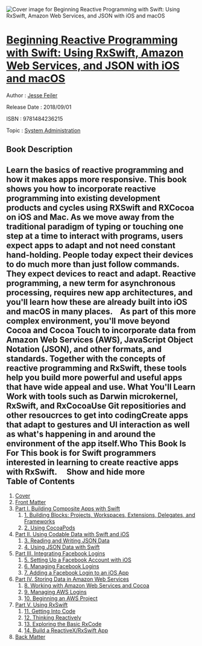 ![Cover image for Beginning Reactive Programming with Swift: Using RxSwift, Amazon Web Services, and JSON with iOS and macOS](https://imgdetail.ebookreading.net/cover/cover/system_admin/EB9781484236215.jpg)

[Beginning Reactive Programming with Swift: Using RxSwift, Amazon Web Services, and JSON with iOS and macOS](https://ebookreading.net/view/book/Beginning+Reactive+Programming+with+Swift%3A+Using+RxSwift%2C+Amazon+Web+Services%2C+and+JSON+with+iOS+and+macOS-EB9781484236215_1.html "Beginning Reactive Programming with Swift: Using RxSwift, Amazon Web Services, and JSON with iOS and macOS")
====================================================================================================================

Author : [Jesse Feiler](https://ebookreading.net/search/author/Jesse+Feiler)

Release Date : 2018/09/01

ISBN : 9781484236215

Topic : [System Administration](https://ebookreading.net/search/category/system-administration)

Book Description
-----------------

 Learn the basics of reactive programming and how it makes apps more responsive. This book shows you how to incorporate reactive programming into existing development products and cycles using RXSwift and RXCocoa on iOS and Mac.
As we move away from the traditional paradigm of typing or touching one step at a time to interact with programs, users expect apps to adapt and not need constant hand-holding. People today expect their devices to do much more than just follow commands. They expect devices to react and adapt. Reactive programming, a new term for asynchronous processing, requires new app architectures, and you'll learn how these are already built into iOS and macOS in many places.   
As part of this more complex environment, you'll move beyond Cocoa and Cocoa Touch to incorporate data from Amazon Web Services (AWS), JavaScript Object Notation (JSON), and other formats, and standards. Together with the concepts of reactive programming and RxSwift, these tools help you build more powerful and useful apps that have wide appeal and use.
What You'll Learn
Work with tools such as Darwin microkernel, RxSwift, and RxCocoaUse Git repositiories and other resoucrces to get into codingCreate apps that adapt to gestures and UI interaction as well as what's happening in and around the environment of the app itself.Who This Book Is For This book is for Swift programmers interested in learning to create reactive apps with RxSwift.     
        Show and hide more                
Table of Contents
-----------------

1. [Cover](https://ebookreading.net/view/book/Beginning+Reactive+Programming+with+Swift%3A+Using+RxSwift%2C+Amazon+Web+Services%2C+and+JSON+with+iOS+and+macOS-EB9781484236215_1.html)
1. [Front Matter](https://ebookreading.net/view/book/Beginning+Reactive+Programming+with+Swift%3A+Using+RxSwift%2C+Amazon+Web+Services%2C+and+JSON+with+iOS+and+macOS-EB9781484236215_2.html)
1. [Part I. Building Composite Apps with Swift](https://ebookreading.net/view/book/Beginning+Reactive+Programming+with+Swift%3A+Using+RxSwift%2C+Amazon+Web+Services%2C+and+JSON+with+iOS+and+macOS-EB9781484236215_3.html)
    1. [1. Building Blocks: Projects, Workspaces, Extensions, Delegates, and Frameworks](https://ebookreading.net/view/book/Beginning+Reactive+Programming+with+Swift%3A+Using+RxSwift%2C+Amazon+Web+Services%2C+and+JSON+with+iOS+and+macOS-EB9781484236215_4.html)
    1. [2. Using CocoaPods](https://ebookreading.net/view/book/Beginning+Reactive+Programming+with+Swift%3A+Using+RxSwift%2C+Amazon+Web+Services%2C+and+JSON+with+iOS+and+macOS-EB9781484236215_5.html)
1. [Part II. Using Codable Data with Swift and iOS](https://ebookreading.net/view/book/Beginning+Reactive+Programming+with+Swift%3A+Using+RxSwift%2C+Amazon+Web+Services%2C+and+JSON+with+iOS+and+macOS-EB9781484236215_6.html)
    1. [3. Reading and Writing JSON Data](https://ebookreading.net/view/book/Beginning+Reactive+Programming+with+Swift%3A+Using+RxSwift%2C+Amazon+Web+Services%2C+and+JSON+with+iOS+and+macOS-EB9781484236215_7.html)
    1. [4. Using JSON Data with Swift](https://ebookreading.net/view/book/Beginning+Reactive+Programming+with+Swift%3A+Using+RxSwift%2C+Amazon+Web+Services%2C+and+JSON+with+iOS+and+macOS-EB9781484236215_8.html)
1. [Part III. Integrating Facebook Logins](https://ebookreading.net/view/book/Beginning+Reactive+Programming+with+Swift%3A+Using+RxSwift%2C+Amazon+Web+Services%2C+and+JSON+with+iOS+and+macOS-EB9781484236215_9.html)
    1. [5. Setting Up a Facebook Account with iOS](https://ebookreading.net/view/book/Beginning+Reactive+Programming+with+Swift%3A+Using+RxSwift%2C+Amazon+Web+Services%2C+and+JSON+with+iOS+and+macOS-EB9781484236215_10.html)
    1. [6. Managing Facebook Logins](https://ebookreading.net/view/book/Beginning+Reactive+Programming+with+Swift%3A+Using+RxSwift%2C+Amazon+Web+Services%2C+and+JSON+with+iOS+and+macOS-EB9781484236215_11.html)
    1. [7. Adding a Facebook Login to an iOS App](https://ebookreading.net/view/book/Beginning+Reactive+Programming+with+Swift%3A+Using+RxSwift%2C+Amazon+Web+Services%2C+and+JSON+with+iOS+and+macOS-EB9781484236215_12.html)
1. [Part IV. Storing Data in Amazon Web Services](https://ebookreading.net/view/book/Beginning+Reactive+Programming+with+Swift%3A+Using+RxSwift%2C+Amazon+Web+Services%2C+and+JSON+with+iOS+and+macOS-EB9781484236215_13.html)
    1. [8. Working with Amazon Web Services and Cocoa](https://ebookreading.net/view/book/Beginning+Reactive+Programming+with+Swift%3A+Using+RxSwift%2C+Amazon+Web+Services%2C+and+JSON+with+iOS+and+macOS-EB9781484236215_14.html)
    1. [9. Managing AWS Logins](https://ebookreading.net/view/book/Beginning+Reactive+Programming+with+Swift%3A+Using+RxSwift%2C+Amazon+Web+Services%2C+and+JSON+with+iOS+and+macOS-EB9781484236215_15.html)
    1. [10. Beginning an AWS Project](https://ebookreading.net/view/book/Beginning+Reactive+Programming+with+Swift%3A+Using+RxSwift%2C+Amazon+Web+Services%2C+and+JSON+with+iOS+and+macOS-EB9781484236215_16.html)
1. [Part V. Using RxSwift](https://ebookreading.net/view/book/Beginning+Reactive+Programming+with+Swift%3A+Using+RxSwift%2C+Amazon+Web+Services%2C+and+JSON+with+iOS+and+macOS-EB9781484236215_17.html)
    1. [11. Getting Into Code](https://ebookreading.net/view/book/Beginning+Reactive+Programming+with+Swift%3A+Using+RxSwift%2C+Amazon+Web+Services%2C+and+JSON+with+iOS+and+macOS-EB9781484236215_18.html)
    1. [12. Thinking Reactively](https://ebookreading.net/view/book/Beginning+Reactive+Programming+with+Swift%3A+Using+RxSwift%2C+Amazon+Web+Services%2C+and+JSON+with+iOS+and+macOS-EB9781484236215_19.html)
    1. [13. Exploring the Basic RxCode](https://ebookreading.net/view/book/Beginning+Reactive+Programming+with+Swift%3A+Using+RxSwift%2C+Amazon+Web+Services%2C+and+JSON+with+iOS+and+macOS-EB9781484236215_20.html)
    1. [14. Build a ReactiveX/RxSwift App](https://ebookreading.net/view/book/Beginning+Reactive+Programming+with+Swift%3A+Using+RxSwift%2C+Amazon+Web+Services%2C+and+JSON+with+iOS+and+macOS-EB9781484236215_21.html)
1. [Back Matter](https://ebookreading.net/view/book/Beginning+Reactive+Programming+with+Swift%3A+Using+RxSwift%2C+Amazon+Web+Services%2C+and+JSON+with+iOS+and+macOS-EB9781484236215_22.html)
